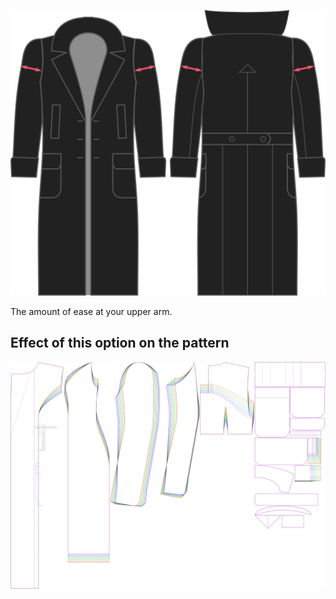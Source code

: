 ![Holgura del bíceps](./bicepsease.svg)

The amount of ease at your upper arm.


## Effect of this option on the pattern
![This image shows the effect of this option by superimposing several variants that have a different value for this option](carlita_bicepsease_sample.svg "Effect of this option on the pattern")